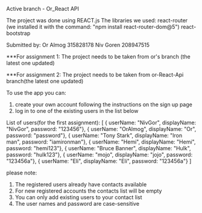 Active branch - Or_React API

The project was done using REACT.js
The libraries we used:
react-router (we installed it with the command: "npm install react-router-dom@5")
react-bootstrap 

Submitted by:
Or Almog 315828178
Niv Goren 208947515

***For assignment 1:
The project needs to be taken from or's branch (the latest one updated)

***For assignment 2:
The project needs to be taken from or-React-Api branch(the latest one updated)

To use the app you can:
1. create your own account following the instructions on the sign up page
2. log in to one of the existing users in the list below

List of users(for the first assignment):
[
    { userName: "NivGor", displayName: "NivGor", password: "123456"},
    { userName: "OrAlmog", displayName: "Or", password: "password"},
    { userName: "Tony Stark", displayName: "Iron man", password: "iamironman"},
    { userName: "Hemi", displayName: "Hemi", password: "hemi123"},
    { userName: "Bruce Banner", displayName: "Hulk", password: "hulk123"},
    { userName: "mojo", displayName: "jojo", password: "123456a"},
    { userName: "Eli", displayName: "Eli", password: "123456a"}
  ]

  please note:
   1. The registered users already have contacts available
   2. For new registered accounts the contacts list will be empty
   3. You can only add existing users to your contact list
   4. The user names and password are case-sensitive
